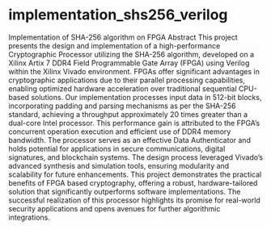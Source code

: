 # implementation_shs256_verilog
Implementation of SHA-256 algorithm on FPGA
Abstract
This project presents the design and implementation of a high-performance Cryptographic 
Processor utilizing the SHA-256 algorithm, developed on a Xilinx Artix 7 DDR4 Field 
Programmable Gate Array (FPGA) using Verilog within the Xilinx Vivado environment. 
FPGAs offer significant advantages in cryptographic applications due to their parallel 
processing capabilities, enabling optimized hardware acceleration over traditional sequential 
CPU-based solutions. Our implementation processes input data in 512-bit blocks, incorporating 
padding and parsing mechanisms as per the SHA-256 standard, achieving a throughput 
approximately 20 times greater than a dual-core Intel processor. This performance gain is 
attributed to the FPGA’s concurrent operation execution and efficient use of DDR4 memory 
bandwidth. The processor serves as an effective Data Authenticator and holds potential for 
applications in secure communications, digital signatures, and blockchain systems. The design 
process leveraged Vivado’s advanced synthesis and simulation tools, ensuring modularity and 
scalability for future enhancements. This project demonstrates the practical benefits of FPGA
based cryptography, offering a robust, hardware-tailored solution that significantly outperforms 
software implementations. The successful realization of this processor highlights its promise 
for real-world security applications and opens avenues for further algorithmic integrations.
